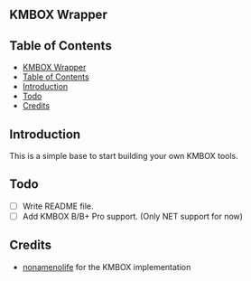 ## KMBOX Wrapper

## Table of Contents
- [KMBOX Wrapper](#kmbox-wrapper)
- [Table of Contents](#table-of-contents)
- [Introduction](#introduction)
- [Todo](#todo)
- [Credits](#credits)

## Introduction
This is a simple base to start building your own KMBOX tools.

## Todo
- [ ] Write README file.
- [ ] Add KMBOX B/B+ Pro support. (Only NET support for now)

## Credits
- [nonamenolife](https://github.com/eden13378) for the KMBOX implementation

